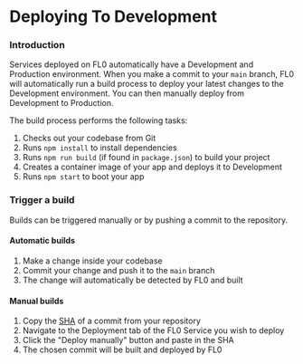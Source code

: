 # Deploying To Development

### Introduction

Services deployed on FL0 automatically have a Development and Production environment. When you make a commit to your `main` branch, FL0 will automatically run a build process to deploy your latest changes to the Development environment. You can then manually deploy from Development to Production.

The build process performs the following tasks:

1. Checks out your codebase from Git
2. Runs `npm install` to install dependencies
3. Runs `npm run build` (if found in `package.json`) to build your project
4. Creates a container image of your app and deploys it to Development
5. Runs `npm start` to boot your app

### Trigger a build

Builds can be triggered manually or by pushing a commit to the repository.&#x20;

#### Automatic builds

1. Make a change inside your codebase
2. Commit your change and push it to the `main` branch
3. The change will automatically be detected by FL0 and built

#### Manual builds

1. Copy the [SHA](https://git-scm.com/book/en/v2/Git-Basics-Viewing-the-Commit-History) of a commit from your repository
2. Navigate to the Deployment tab of the FL0 Service you wish to deploy
3. Click the "Deploy manually" button and paste in the SHA
4. The chosen commit will be built and deployed by FL0



